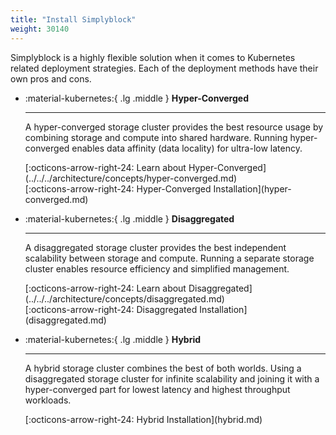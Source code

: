 ```yaml
---
title: "Install Simplyblock"
weight: 30140
---
```


Simplyblock is a highly flexible solution when it comes to Kubernetes related deployment strategies. Each of the
deployment methods have their own pros and cons. 


<div class="grid cards" markdown>

-   :material-kubernetes:{ .lg .middle } __Hyper-Converged__

    ---

    <p>A hyper-converged storage cluster provides the best resource usage by combining storage and compute into shared
    hardware. Running hyper-converged enables data affinity (data locality) for ultra-low latency.</p><p>
    [:octicons-arrow-right-24: Learn about Hyper-Converged](../../../architecture/concepts/hyper-converged.md)<br/>
    [:octicons-arrow-right-24: Hyper-Converged Installation](hyper-converged.md)</p>

-   :material-kubernetes:{ .lg .middle } __Disaggregated__

    ---

    <p>A disaggregated storage cluster provides the best independent scalability between storage and compute. Running a
    separate storage cluster enables resource efficiency and simplified management.</p><p>
    [:octicons-arrow-right-24: Learn about Disaggregated](../../../architecture/concepts/disaggregated.md)<br/>
    [:octicons-arrow-right-24: Disaggregated Installation](disaggregated.md)</p>

-   :material-kubernetes:{ .lg .middle } __Hybrid__

    ---

    <p>A hybrid storage cluster combines the best of both worlds. Using a disaggregated storage cluster for infinite
    scalability and joining it with a hyper-converged part for lowest latency and highest throughput workloads.</p><p>
    [:octicons-arrow-right-24: Hybrid Installation](hybrid.md)</p>
</div>


